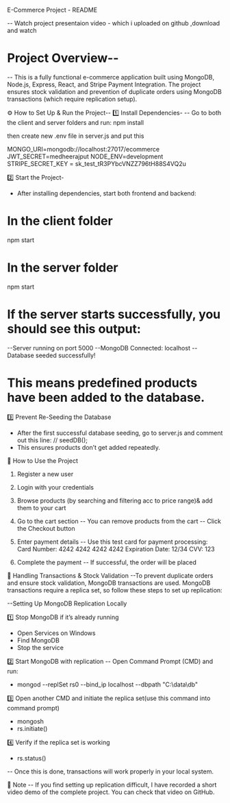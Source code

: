 E-Commerce Project - README

-- Watch project presentaion video - which i uploaded on github ,download and watch

# Project Overview--
-- This is a fully functional e-commerce application built using MongoDB, Node.js, Express, React, and Stripe Payment Integration. The project ensures stock validation and prevention of duplicate orders using MongoDB transactions (which require replication setup).

⚙️ How to Set Up & Run the Project--
1️⃣ Install Dependencies-
-- Go to both the client and server folders and run:
npm install

then create new .env file in server.js
and put this 

MONGO_URI=mongodb://localhost:27017/ecommerce
JWT_SECRET=medheerajput
NODE_ENV=development
STRIPE_SECRET_KEY = sk_test_tR3PYbcVNZZ796tH88S4VQ2u


2️⃣ Start the Project-
- After installing dependencies, start both frontend and backend:
# In the client folder
npm start

# In the server folder
npm start

# If the server starts successfully, you should see this output:
--Server running on port 5000
--MongoDB Connected: localhost
--Database seeded successfully!
# This means predefined products have been added to the database.

3️⃣ Prevent Re-Seeding the Database
- After the first successful database seeding, go to server.js and comment out this line:
// seedDB();
- This ensures products don’t get added repeatedly.

🛒 How to Use the Project
1. Register a new user
2. Login with your credentials
3. Browse products (by searching and filtering acc to price range)& add them to your cart
4. Go to the cart section
-- You can remove products from the cart
-- Click the Checkout button

5. Enter payment details
-- Use this test card for payment processing:
Card Number: 4242 4242 4242 4242
Expiration Date: 12/34
CVV: 123

6. Complete the payment
-- If successful, the order will be placed


🔄 Handling Transactions & Stock Validation
--To prevent duplicate orders and ensure stock validation, MongoDB transactions are used. MongoDB transactions require a replica set, so follow these steps to set up replication:

--Setting Up MongoDB Replication Locally

1️⃣ Stop MongoDB if it’s already running
- Open Services on Windows
- Find MongoDB
- Stop the service

2️⃣ Start MongoDB with replication
-- Open Command Prompt (CMD) and run:
- mongod --replSet rs0 --bind_ip localhost --dbpath "C:\data\db"

3️⃣ Open another CMD and initiate the replica set(use this command into command prompt)
- mongosh
- rs.initiate()

4️⃣ Verify if the replica set is working
- rs.status()

-- Once this is done, transactions will work properly in your local system.

📌 Note
-- If you find setting up replication difficult, I have recorded a short video demo of the complete project. You can check that video on GitHub.
